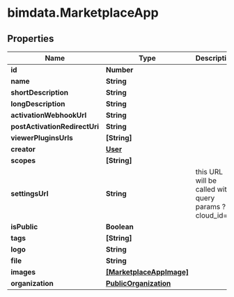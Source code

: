 # bimdata.MarketplaceApp

## Properties

Name | Type | Description | Notes
------------ | ------------- | ------------- | -------------
**id** | **Number** |  | [readonly] 
**name** | **String** |  | 
**shortDescription** | **String** |  | 
**longDescription** | **String** |  | 
**activationWebhookUrl** | **String** |  | [optional] 
**postActivationRedirectUri** | **String** |  | [optional] 
**viewerPluginsUrls** | **[String]** |  | [optional] 
**creator** | [**User**](User.md) |  | [readonly] 
**scopes** | **[String]** |  | [readonly] 
**settingsUrl** | **String** | this URL will be called with query params ?cloud_id&#x3D; | [optional] 
**isPublic** | **Boolean** |  | [readonly] 
**tags** | **[String]** |  | [optional] 
**logo** | **String** |  | [optional] 
**file** | **String** |  | [optional] 
**images** | [**[MarketplaceAppImage]**](MarketplaceAppImage.md) |  | [readonly] 
**organization** | [**PublicOrganization**](PublicOrganization.md) |  | [readonly] 


